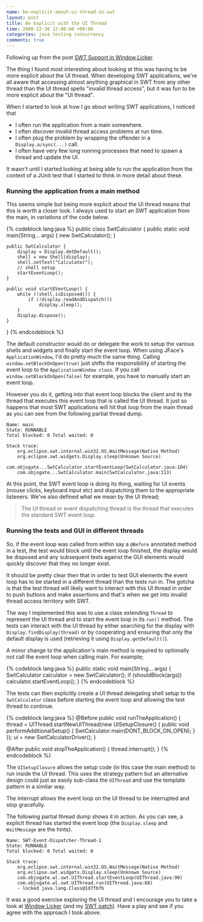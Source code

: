 ```yaml
---
name: be-explicit-about-ui-thread-in-swt
layout: post
title: Be Explicit with the UI Thread
time: 2008-12-30 12:00:00 +00:00
categories: java testing concurrency
comments: true
---
```


Following up from the post [SWT Support in Window Licker](http://pequenoperro.blogspot.com/2008/12/swt-support-for-window-licker.html).
  
The thing I found most interesting about looking at this was having to be more
explicit about the UI thread. When developing SWT applications, we're all
aware that accessing almost anything graphical in SWT from any other thread
than the UI thread spells "invalid thread access", but it was fun to be more
explicit about the "UI thread".

  
When I started to look at how I go about writing SWT applications, I noticed
that

  * I often run the application from a main somewhere.
  * I often discover invalid thread access problems at run time.
  * I often plug the problem by wrapping the offender in a `Display.a/sync(...)` call.
  * I often have very few long running processes that need to spawn a thread and update the UI.  

It wasn't until I started looking at being able to run the application from
the context of a JUnit test that I started to think in more detail about
these.

  
### Running the application from a main method

  
This seems simple but being more explicit about the UI thread means that this
is worth a closer look. I always used to start an SWT application from the
main, in variations of the code below.

  
{% codeblock lang:java %}
public class SwtCalculator {
    public static void main(String... args) {
        new SwtCalculator();
    }

    public SwtCalculator {
        display = Display.detDefault();
        shell = new Shell(display);
        shell.setText("Calculator");
        // shell setup
        startEventLoop();
    }

    public void startEVentLoop() {
        while (!shell.isDisposed()) {
            if (!display.readAndDispatch())
                display.sleep();
        }
        display.dispose();
    }
}
{% endcodeblock %}

The default constructor would do or delegate the work to setup the various
shells and widgets and finally start the event loop. When using JFace's
`ApplicationWindow`, I'd do pretty much the same thing. Calling
`window.setBlockOnOpen(true)` just shifts the responsibility of starting the
event loop to the `ApplicationWindow class`. If you call
`window.setBlockOnOpen(false)` for example, you have to manually start an event
loop.

  
However you do it, getting into that event loop blocks the client and its the
thread that executes this event loop that is called the UI thread. It just so
happens that most SWT applications will hit that loop from the main thread as
you can see from the following partial thread dump.

  

  
    Name: main
    State: RUNNABLE
    Total blocked: 0 Total waited: 0

    Stack trace:
        org.eclipse.swt.internal.win32.OS.WaitMessage(Native Method)
        org.eclipse.swt.widgets.Display.sleep(Unknown Source)
        com.objogate...SwtCalculator.startEventLoop(SwtCalculator.java:104)
        com.objogate...SwtCalculator.main(SwtCalculator.java:113)

  

At this point, the SWT event loop is doing its thing, waiting for UI events
(mouse clicks, keyboard input etc) and dispatching them to the appropriate
listeners. We've also defined what we mean by the UI thread;


> The UI thread or event dispatching thread is the thread that executes the standard SWT event loop.

  
  
### Running the tests and GUI in different threads

  
So, if the event loop was called from within say a `@Before` annotated method in
a test, the test would block until the event loop finished, the display would
be disposed and any subsequent tests against the GUI elements would quickly
discover that they no longer exist.

  
It should be pretty clear then that in order to test GUI elements the event
loop has to be started in a different thread than the tests run in. The gotcha
is that the test thread will likely want to interact with this UI thread in
order to push buttons and make assertions and that's when we get into invalid
thread access territory with SWT.

  
The way I implemented this was to use a class extending `Thread` to represent
the UI thread and to start the event loop in its `run()` method. The tests can
interact with the UI thread by either searching for the display with
`Display.findDisplay(thread)` or by cooperating and ensuring that only the
default display is used (retrieving it using `Display.getDefault()`).

  
A minor change to the application's main method is required to optionally not
call the event loop when calling main. For example;

{% codeblock lang:java %}
public static void main(String... args) {
    SwtCalculator calculator = new SwtCalculator();
    if (shouldBlock(args))
        calculator.startEventLoop();
}
{% endcodeblock %}

The tests can then explicitly create a UI thread delegating shell setup to the
`SwtCalculator` class before starting the event loop and allowing the test
thread to continue.

{% codeblock lang:java %}
@Before
public void runTheApplication() {
    thread = UIThread.startNewUIThread(new UISetupClosure() {
        public void performAdditionalSetup() {
            SwtCalculator.main(DONT_BLOCK_ON_OPEN);
        }
    });
    ui = new SwtCalculatorDriver();
}

@After
public void stopTheApplication() {
    thread.interrupt();
}
{% endcodeblock %}


The `UISetupClosure` allows the setup code (in this case the main method) to run
inside the UI thread. This uses the strategy pattern but an alternative design
could just as easily sub-class the `UIThread` and use the template pattern in a
similar way.

  
The interrupt allows the event loop on the UI thread to be interrupted and
stop gracefully.

  
The following partial thread dump shows it in action. As you can see, a
explicit thread has started the event loop (the `Display.sleep` and `WaitMessage`
are the hints).

  
    Name: SWT-Event-Dispatcher-Thread-1
    State: RUNNABLE
    Total blocked: 0 Total waited: 0

    Stack trace:
        org.eclipse.swt.internal.win32.OS.WaitMessage(Native Method)
        org.eclipse.swt.widgets.Display.sleep(Unknown Source)
        com.objogate.wl.swt.UIThread.startEventLoop(UIThread.java:90)
        com.objogate.wl.swt.UIThread.run(UIThread.java:68)
        - locked java.lang.Class@1d7fbfb

  
It was a good exercise exploring the UI thread and I encourage you to take a
look at [Window Licker](http://code.google.com/p/windowlicker/) (and my [SWT patch](http://windowlicker-users.googlegroups.com/web/window-licker-swt-spike.patch)). Have a play and see if you agree with the approach I took
above.

  


